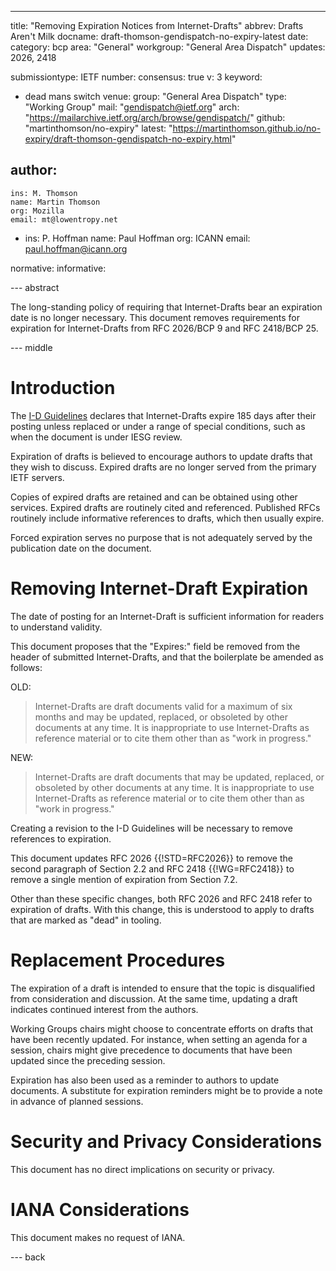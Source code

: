---
title: "Removing Expiration Notices from Internet-Drafts"
abbrev: Drafts Aren't Milk
docname: draft-thomson-gendispatch-no-expiry-latest
date:
category: bcp
area: "General"
workgroup: "General Area Dispatch"
updates: 2026, 2418

submissiontype: IETF
number:
consensus: true
v: 3
keyword:
 - dead mans switch
venue:
  group: "General Area Dispatch"
  type: "Working Group"
  mail: "gendispatch@ietf.org"
  arch: "https://mailarchive.ietf.org/arch/browse/gendispatch/"
  github: "martinthomson/no-expiry"
  latest: "https://martinthomson.github.io/no-expiry/draft-thomson-gendispatch-no-expiry.html"

author:
  -
    ins: M. Thomson
    name: Martin Thomson
    org: Mozilla
    email: mt@lowentropy.net
  -
    ins: P. Hoffman
    name: Paul Hoffman
    org: ICANN
    email: paul.hoffman@icann.org

normative:
informative:

--- abstract

The long-standing policy of requiring that Internet-Drafts bear an expiration
date is no longer necessary.  This document removes requirements for expiration
for Internet-Drafts from RFC 2026/BCP 9 and RFC 2418/BCP 25.


--- middle

# Introduction

The [I-D Guidelines](https://www.ietf.org/standards/ids/guidelines/) declares
that Internet-Drafts expire 185 days after their posting unless replaced or
under a range of special conditions, such as when the document is under IESG
review.

Expiration of drafts is believed to encourage authors to update drafts that they
wish to discuss.  Expired drafts are no longer served from the primary IETF
servers.

Copies of expired drafts are retained and can be obtained using other services.
Expired drafts are routinely cited and referenced.  Published RFCs routinely
include informative references to drafts, which then usually expire.

Forced expiration serves no purpose that is not adequately served by the
publication date on the document.


# Removing Internet-Draft Expiration

The date of posting for an Internet-Draft is sufficient information for readers
to understand validity.

This document proposes that the "Expires:" field be removed from the header of
submitted Internet-Drafts, and that the boilerplate be amended as follows:

OLD:

> Internet-Drafts are draft documents valid for a maximum of six months and may
  be updated, replaced, or obsoleted by other documents at any time. It is
  inappropriate to use Internet-Drafts as reference material or to cite them
  other than as "work in progress."

NEW:

> Internet-Drafts are draft documents that may be updated, replaced, or
  obsoleted by other documents at any time. It is inappropriate to use
  Internet-Drafts as reference material or to cite them other than as "work in
  progress."

Creating a revision to the I-D Guidelines will be necessary to remove references
to expiration.

This document updates RFC 2026 {{!STD=RFC2026}} to remove the second paragraph
of Section 2.2 and RFC 2418 {{!WG=RFC2418}} to remove a single mention of
expiration from Section 7.2.

Other than these specific changes, both RFC 2026 and RFC 2418 refer to
expiration of drafts.  With this change, this is understood to apply to drafts
that are marked as "dead" in tooling.


# Replacement Procedures

The expiration of a draft is intended to ensure that the topic is disqualified
from consideration and discussion.  At the same time, updating a draft
indicates continued interest from the authors.

Working Groups chairs might choose to concentrate efforts on drafts that have
been recently updated.  For instance, when setting an agenda for a session,
chairs might give precedence to documents that have been updated since the
preceding session.

Expiration has also been used as a reminder to authors to update documents.  A
substitute for expiration reminders might be to provide a note in advance of
planned sessions.


# Security and Privacy Considerations

This document has no direct implications on security or privacy.


# IANA Considerations

This document makes no request of IANA.


--- back
